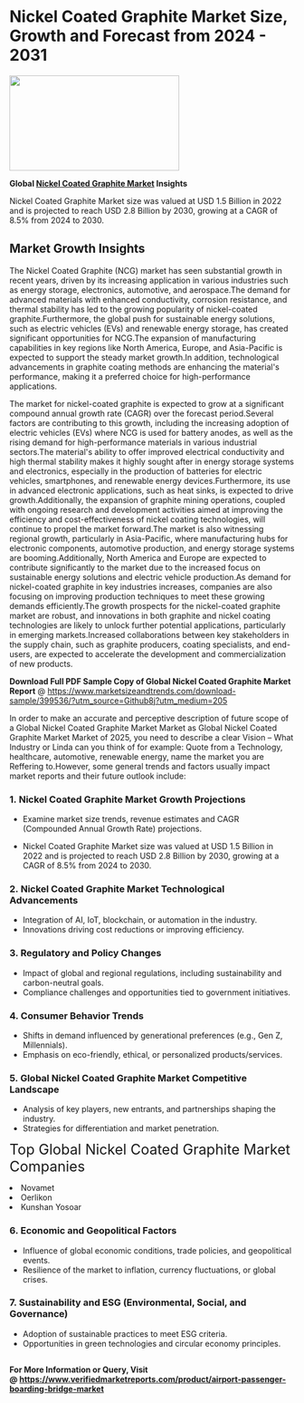 <H1>Nickel Coated Graphite Market Size, Growth and Forecast from 2024 - 2031</H1><img class="aligncenter size-medium wp-image-584254" src="https://thirdeyenews.in/wp-content/uploads/2024/09/Global-Market-Research-300x168.jpeg" alt="" width="300" height="168" /><p><strong>Global&nbsp;<a href="https://www.marketsizeandtrends.com/download-sample/399536/?utm_source=Github8j?utm_medium=205">Nickel Coated Graphite Market</a> Insights</strong></p><p>Nickel Coated Graphite Market size was valued at USD 1.5 Billion in 2022 and is projected to reach USD 2.8 Billion by 2030, growing at a CAGR of 8.5% from 2024 to 2030.</p><p><h2>Market Growth Insights</h2> <p>The Nickel Coated Graphite (NCG) market has seen substantial growth in recent years, driven by its increasing application in various industries such as energy storage, electronics, automotive, and aerospace.The demand for advanced materials with enhanced conductivity, corrosion resistance, and thermal stability has led to the growing popularity of nickel-coated graphite.Furthermore, the global push for sustainable energy solutions, such as electric vehicles (EVs) and renewable energy storage, has created significant opportunities for NCG.The expansion of manufacturing capabilities in key regions like North America, Europe, and Asia-Pacific is expected to support the steady market growth.In addition, technological advancements in graphite coating methods are enhancing the material's performance, making it a preferred choice for high-performance applications.</p> <p>The market for nickel-coated graphite is expected to grow at a significant compound annual growth rate (CAGR) over the forecast period.Several factors are contributing to this growth, including the increasing adoption of electric vehicles (EVs) where NCG is used for battery anodes, as well as the rising demand for high-performance materials in various industrial sectors.The material's ability to offer improved electrical conductivity and high thermal stability makes it highly sought after in energy storage systems and electronics, especially in the production of batteries for electric vehicles, smartphones, and renewable energy devices.Furthermore, its use in advanced electronic applications, such as heat sinks, is expected to drive growth.Additionally, the expansion of graphite mining operations, coupled with ongoing research and development activities aimed at improving the efficiency and cost-effectiveness of nickel coating technologies, will continue to propel the market forward.The market is also witnessing regional growth, particularly in Asia-Pacific, where manufacturing hubs for electronic components, automotive production, and energy storage systems are booming.Additionally, North America and Europe are expected to contribute significantly to the market due to the increased focus on sustainable energy solutions and electric vehicle production.As demand for nickel-coated graphite in key industries increases, companies are also focusing on improving production techniques to meet these growing demands efficiently.The growth prospects for the nickel-coated graphite market are robust, and innovations in both graphite and nickel coating technologies are likely to unlock further potential applications, particularly in emerging markets.Increased collaborations between key stakeholders in the supply chain, such as graphite producers, coating specialists, and end-users, are expected to accelerate the development and commercialization of new products.<p><span class=""><strong>Download Full PDF Sample Copy of Global Nickel Coated Graphite Market Report</strong> @ <a href="https://www.marketsizeandtrends.com/download-sample/399536/?utm_source=Github8j?utm_medium=205" target="_blank">https://www.marketsizeandtrends.com/download-sample/399536/?utm_source=Github8j?utm_medium=205</a></span></p><p>In order to make an accurate and perceptive description of future scope of a Global&nbsp;Nickel Coated Graphite Market Market as Global&nbsp;Nickel Coated Graphite Market Market of 2025, you need to describe a clear Vision &ndash; What Industry or Linda can you think of for example: Quote from a Technology, healthcare, automotive, renewable energy, name the market you are Reffering to.However, some general trends and factors usually impact market reports and their future outlook include:</p><h3>1.&nbsp;<strong>Nickel Coated Graphite Market Growth Projections</strong></h3><ul><li>Examine market size trends, revenue estimates and CAGR (Compounded Annual Growth Rate) projections.</li><li><p>Nickel Coated Graphite Market size was valued at USD 1.5 Billion in 2022 and is projected to reach USD 2.8 Billion by 2030, growing at a CAGR of 8.5% from 2024 to 2030.</p></li></ul><h3>2.&nbsp;<strong>Nickel Coated Graphite Market Technological Advancements</strong></h3><ul><li>Integration of AI, IoT, blockchain, or automation in the industry.</li><li>Innovations driving cost reductions or improving efficiency.</li></ul><h3>3.&nbsp;<strong>Regulatory and Policy Changes</strong></h3><ul><li>Impact of global and regional regulations, including sustainability and carbon-neutral goals.</li><li>Compliance challenges and opportunities tied to government initiatives.</li></ul><h3>4.&nbsp;<strong>Consumer Behavior Trends</strong></h3><ul><li>Shifts in demand influenced by generational preferences (e.g., Gen Z, Millennials).</li><li>Emphasis on eco-friendly, ethical, or personalized products/services.</li></ul><h3>5.&nbsp;<strong>Global Nickel Coated Graphite Market Competitive Landscape</strong></h3><ul><li>Analysis of key players, new entrants, and partnerships shaping the industry.</li><li>Strategies for differentiation and market penetration.</li></ul><p data-pm-slice="1 1 []"><span style="color: inherit; font-family: inherit; font-size: 25px;">Top Global Nickel Coated Graphite Market Companies</span></p><div class="" data-test-id=""><p><li>Novamet</li><li> Oerlikon</li><li> Kunshan Yosoar</li></p></div><h3>6.&nbsp;<strong>Economic and Geopolitical Factors</strong></h3><ul><li>Influence of global economic conditions, trade policies, and geopolitical events.</li><li>Resilience of the market to inflation, currency fluctuations, or global crises.</li></ul><h3>7.&nbsp;<strong>Sustainability and ESG (Environmental, Social, and Governance)</strong></h3><ul><li>Adoption of sustainable practices to meet ESG criteria.</li><li>Opportunities in green technologies and circular economy principles.</li></ul><h2><strong style="font-size: 14px;">For More Information or Query, Visit @&nbsp;</strong><a style="background-color: #ffffff; font-size: 14px;" href="https://www.marketsizeandtrends.com/report/nickel-coated-graphite-market/" target="_blank">https://www.verifiedmarketreports.com/product/airport-passenger-boarding-bridge-market</a></h2>
